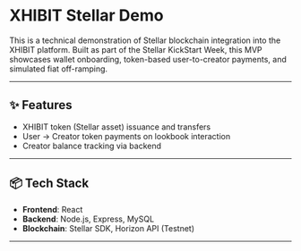 # XHIBIT Stellar Demo

This is a technical demonstration of Stellar blockchain integration into the XHIBIT platform. Built as part of the Stellar KickStart Week, this MVP showcases wallet onboarding, token-based user-to-creator payments, and simulated fiat off-ramping.

---

## ✨ Features

- XHIBIT token (Stellar asset) issuance and transfers
- User → Creator token payments on lookbook interaction
- Creator balance tracking via backend

---

## 📦 Tech Stack

- **Frontend**: React
- **Backend**: Node.js, Express, MySQL
- **Blockchain**: Stellar SDK, Horizon API (Testnet)

---
